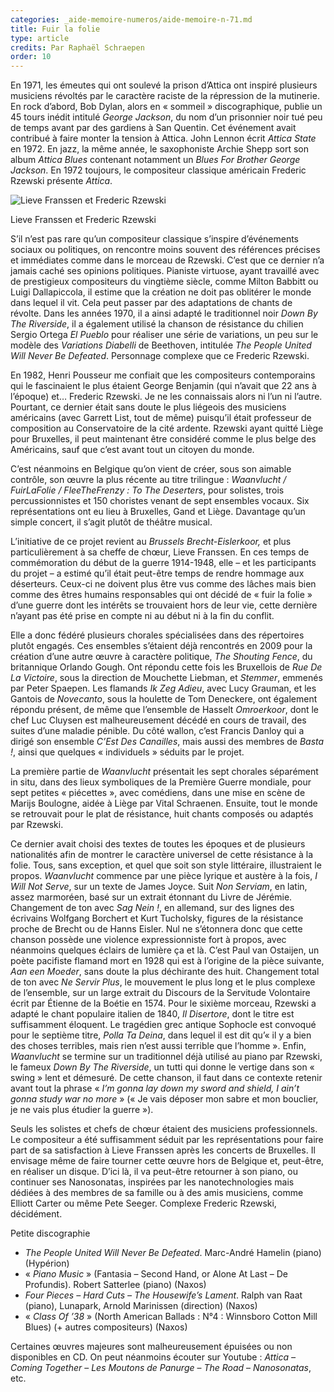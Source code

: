 ```yaml
---
categories: _aide-memoire-numeros/aide-memoire-n-71.md
title: Fuir la folie
type: article
credits: Par Raphaël Schraepen
order: 10
---
```

En 1971, les émeutes qui ont soulevé la prison d’Attica ont inspiré plusieurs musiciens révoltés par le caractère raciste de la répression de la mutinerie. En rock d’abord, Bob Dylan, alors en « sommeil » discographique, publie un 45 tours inédit intitulé _George Jackson_, du nom d’un prisonnier noir tué peu de temps avant par des gardiens à San Quentin. Cet événement avait contribué à faire monter la tension à Attica. John Lennon écrit _Attica State_ en 1972. En jazz, la même année, le saxophoniste Archie Shepp sort son album _Attica Blues_ contenant notamment un _Blues For Brother George Jackson_. En 1972 toujours, le compositeur classique américain Frederic Rzewski présente _Attica_.

![Lieve Franssen et Frederic Rzewski](/assets/uploads/am71_p.8_schraepen.jpg)

<span class="img-copyright">Lieve Franssen et Frederic Rzewski</span>

S’il n’est pas rare qu’un compositeur classique s’inspire d’événements sociaux ou politiques, on rencontre moins souvent des références précises et immédiates comme dans le morceau de Rzewski. C’est que ce dernier n’a jamais caché ses opinions politiques. Pianiste virtuose, ayant travaillé avec de prestigieux compositeurs du vingtième siècle, comme Milton Babbitt ou Luigi Dallapiccola, il estime que la création ne doit pas oblitérer le monde dans lequel il vit. Cela peut passer par des adaptations de chants de révolte. Dans les années 1970, il a ainsi adapté le traditionnel noir _Down By The Riverside_, il a également utilisé la chanson de résistance du chilien Sergio Ortega _El Pueblo_ pour réaliser une série de variations, un peu sur le modèle des _Variations Diabelli_ de Beethoven, intitulée _The People United Will Never Be Defeated_. Personnage complexe que ce Frederic Rzewski.

En 1982, Henri Pousseur me confiait que les compositeurs contemporains qui le fascinaient le plus étaient George Benjamin (qui n’avait que 22 ans à l’époque) et… Frederic Rzewski. Je ne les connaissais alors ni l’un ni l’autre. Pourtant, ce dernier était sans doute le plus liégeois des musiciens américains (avec Garrett List, tout de même) puisqu’il était professeur de composition au Conservatoire de la cité ardente. Rzewski ayant quitté Liège pour Bruxelles, il peut maintenant être considéré comme le plus belge des Américains, sauf que c’est avant tout un citoyen du monde.

C’est néanmoins en Belgique qu’on vient de créer, sous son aimable contrôle, son œuvre la plus récente au titre trilingue : _Waanvlucht / FuirLaFolie / FleeTheFrenzy : To The Deserters_, pour solistes, trois percussionnistes et 150 choristes venant de sept ensembles vocaux. Six représentations ont eu lieu à Bruxelles, Gand et Liège. Davantage qu’un simple concert, il s’agit plutôt de théâtre musical.

L’initiative de ce projet revient au _Brussels Brecht-Eislerkoor,_ et plus particulièrement à sa cheffe de chœur, Lieve Franssen. En ces temps de commémoration du début de la guerre 1914-1948, elle – et les participants du projet – a estimé qu’il était peut-être temps de rendre hommage aux déserteurs. Ceux-ci ne doivent plus être vus comme des lâches mais bien comme des êtres humains responsables qui ont décidé de « fuir la folie » d’une guerre dont les intérêts se trouvaient hors de leur vie, cette dernière n’ayant pas été prise en compte ni au début ni à la fin du conflit.

Elle a donc fédéré plusieurs chorales spécialisées dans des répertoires plutôt engagés. Ces ensembles s’étaient déjà rencontrés en 2009 pour la création d’une autre œuvre à caractère politique, _The Shouting Fence_, du britannique Orlando Gough. Ont répondu cette fois les Bruxellois de _Rue De La Victoire_, sous la direction de Mouchette Liebman, et _Stemmer_, emmenés par Peter Spaepen. Les flamands _Ik Zeg Adieu_, avec Lucy Grauman, et les Gantois de _Novecanto_, sous la houlette de Tom Deneckere, ont également répondu présent, de même que l’ensemble de Hasselt _Omroerkoor_, dont le chef Luc Cluysen est malheureusement décédé en cours de travail, des suites d’une maladie pénible. Du côté wallon, c’est Francis Danloy qui a dirigé son ensemble _C’Est Des Canailles_, mais aussi des membres de _Basta !_, ainsi que quelques « individuels » séduits par le projet.

La première partie de _Waanvlucht_ présentait les sept chorales séparément in situ, dans des lieux symboliques de la Première Guerre mondiale, pour sept petites « piécettes », avec comédiens, dans une mise en scène de Marijs Boulogne, aidée à Liège par Vital Schraenen. Ensuite, tout le monde se retrouvait pour le plat de résistance, huit chants composés ou adaptés par Rzewski.

Ce dernier avait choisi des textes de toutes les époques et de plusieurs nationalités afin de montrer le caractère universel de cette résistance à la folie. Tous, sans exception, et quel que soit son style littéraire, illustraient le propos. _Waanvlucht_ commence par une pièce lyrique et austère à la fois, _I Will Not Serve_, sur un texte de James Joyce. Suit _Non Serviam_, en latin, assez marmoréen, basé sur un extrait étonnant du Livre de Jérémie. Changement de ton avec _Sag Nein !_, en allemand, sur des lignes des écrivains Wolfgang Borchert et Kurt Tucholsky, figures de la résistance proche de Brecht ou de Hanns Eisler. Nul ne s’étonnera donc que cette chanson possède une violence expressionniste fort à propos, avec néanmoins quelques éclairs de lumière ça et là. C’est Paul van Ostaijen, un poète pacifiste flamand mort en 1928 qui est à l’origine de la pièce suivante, _Aan een Moeder_, sans doute la plus déchirante des huit. Changement total de ton avec _Ne Servir Plus_, le mouvement le plus long et le plus complexe de l’ensemble, sur un large extrait du Discours de la Servitude Volontaire écrit par Étienne de la Boétie en 1574. Pour le sixième morceau, Rzewski a adapté le chant populaire italien de 1840, _Il Disertore_, dont le titre est suffisamment éloquent. Le tragédien grec antique Sophocle est convoqué pour le septième titre, _Polla Ta Deina_, dans lequel il est dit qu’« il y a bien des choses terribles, mais rien n’est aussi terrible que l’homme ». Enfin, _Waanvlucht_ se termine sur un traditionnel déjà utilisé au piano par Rzewski, le fameux _Down By The Riverside_, un tutti qui donne le vertige dans son « swing » lent et démesuré. De cette chanson, il faut dans ce contexte retenir avant tout la phrase « _I’m gonna lay down my sword and shield, I ain’t gonna study war no more_ » (« Je vais déposer mon sabre et mon bouclier, je ne vais plus étudier la guerre »).

Seuls les solistes et chefs de chœur étaient des musiciens professionnels. Le compositeur a été suffisamment séduit par les représentations pour faire part de sa satisfaction à Lieve Franssen après les concerts de Bruxelles. Il envisage même de faire tourner cette œuvre hors de Belgique et, peut-être, en réaliser un disque. D’ici là, il va peut-être retourner à son piano, ou continuer ses Nanosonatas, inspirées par les nanotechnologies mais dédiées à des membres de sa famille ou à des amis musiciens, comme Elliott Carter ou même Pete Seeger. Complexe Frederic Rzewski, décidément.

Petite discographie

* _The People United Will Never Be Defeated_. Marc-André Hamelin (piano) (Hypérion)
* « _Piano Music_ » (Fantasia – Second Hand, or Alone At Last – De Profundis). Robert Satterlee (piano) (Naxos)
* _Four Pieces – Hard Cuts – The Housewife’s Lament_. Ralph van Raat (piano), Lunapark, Arnold Marinissen (direction) (Naxos)
* « _Class Of ’38_ » (North American Ballads : N°4 : Winnsboro Cotton Mill Blues) (+ autres compositeurs) (Naxos)

Certaines œuvres majeures sont malheureusement épuisées ou non disponibles en CD. On peut néanmoins écouter sur Youtube : _Attica – Coming Together_ – _Les Moutons de Panurge_ – _The Road_ – _Nanosonatas_, etc.
